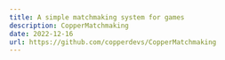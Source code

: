 ```yaml
---
title: A simple matchmaking system for games
description: CopperMatchmaking
date: 2022-12-16
url: https://github.com/copperdevs/CopperMatchmaking
---
```

